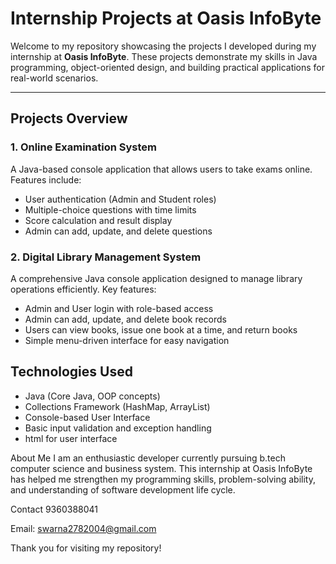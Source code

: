 # Internship Projects at Oasis InfoByte

Welcome to my repository showcasing the projects I developed during my internship at **Oasis InfoByte**. These projects demonstrate my skills in Java programming, object-oriented design, and building practical applications for real-world scenarios.

---

## Projects Overview

### 1. Online Examination System
A Java-based console application that allows users to take exams online. Features include:
- User authentication (Admin and Student roles)
- Multiple-choice questions with time limits
- Score calculation and result display
- Admin can add, update, and delete questions

### 2. Digital Library Management System
A comprehensive Java console application designed to manage library operations efficiently. Key features:
- Admin and User login with role-based access
- Admin can add, update, and delete book records
- Users can view books, issue one book at a time, and return books
- Simple menu-driven interface for easy navigation



## Technologies Used
- Java (Core Java, OOP concepts)
- Collections Framework (HashMap, ArrayList)
- Console-based User Interface
- Basic input validation and exception handling
- html for user interface

About Me
I am an enthusiastic developer currently pursuing b.tech computer science and business system. This internship at Oasis InfoByte has helped me strengthen my programming skills, problem-solving ability, and understanding of software development life cycle.

Contact
9360388041

Email: swarna2782004@gmail.com


Thank you for visiting my repository!







